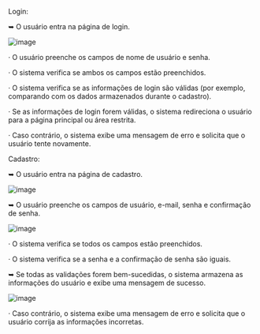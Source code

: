 
Login:


➥ O usuário entra na página de login.

![image](https://github.com/PatrickGabrielSilva/Sistema_de_login/assets/110678439/4948bd3b-0bbe-4dc9-84d2-ed16626937c1)


· O usuário preenche os campos de nome de usuário e senha.


· O sistema verifica se ambos os campos estão preenchidos.


· O sistema verifica se as informações de login são válidas (por exemplo, comparando com os dados armazenados durante o cadastro).


· Se as informações de login forem válidas, o sistema redireciona o usuário para a página principal ou área restrita.


· Caso contrário, o sistema exibe uma mensagem de erro e solicita que o usuário tente novamente.
















Cadastro:

 ➥  O usuário entra na página de cadastro.

![image](https://github.com/PatrickGabrielSilva/Sistema_de_login/assets/110678439/d90969c1-ed41-4b15-8981-c9ff26f85c75)



 ➥  O usuário preenche os campos de usuário, e-mail, senha e confirmação de senha.

![image](https://github.com/PatrickGabrielSilva/Sistema_de_login/assets/110678439/a8dda526-8dca-4b16-8644-04a16be95787)



· O sistema verifica se todos os campos estão preenchidos.


· O sistema verifica se a senha e a confirmação de senha são iguais.


➥  Se todas as validações forem bem-sucedidas, o sistema armazena as informações do usuário e exibe uma mensagem de sucesso.

![image](https://github.com/PatrickGabrielSilva/Sistema_de_login/assets/110678439/5981ded5-6a0e-42a7-bb59-6e30d25298da)



· Caso contrário, o sistema exibe uma mensagem de erro e solicita que o usuário corrija as informações incorretas.




